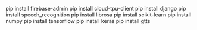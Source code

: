pip install firebase-admin
pip install cloud-tpu-client
pip install django
pip install speech_recognition
pip install librosa
pip install scikit-learn
pip install numpy
pip install tensorflow
pip install keras
pip install gtts
